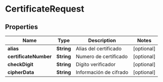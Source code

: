 # CertificateRequest

## Properties
Name | Type | Description | Notes
------------ | ------------- | ------------- | -------------
**alias** | **String** | Alias del certificado |  [optional]
**certificateNumber** | **String** | Numero de certificado |  [optional]
**checkDigit** | **String** | Dígito verificador |  [optional]
**cipherData** | **String** | Información de cifrado |  [optional]
